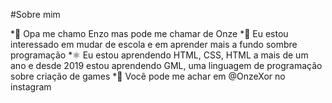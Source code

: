  #Sobre mim

*👋 Opa me chamo Enzo mas pode me chamar de Onze
*🚀 Eu estou interessado em mudar de escola e em aprender mais a fundo sombre programação
*⚛️ Eu estou aprendendo HTML, CSS, HTML a mais de um ano e desde 2019 estou aprendendo GML, uma linguagem de programação sobre criação de games
*🤘 Vocẽ pode me achar em @OnzeXor no instagram


